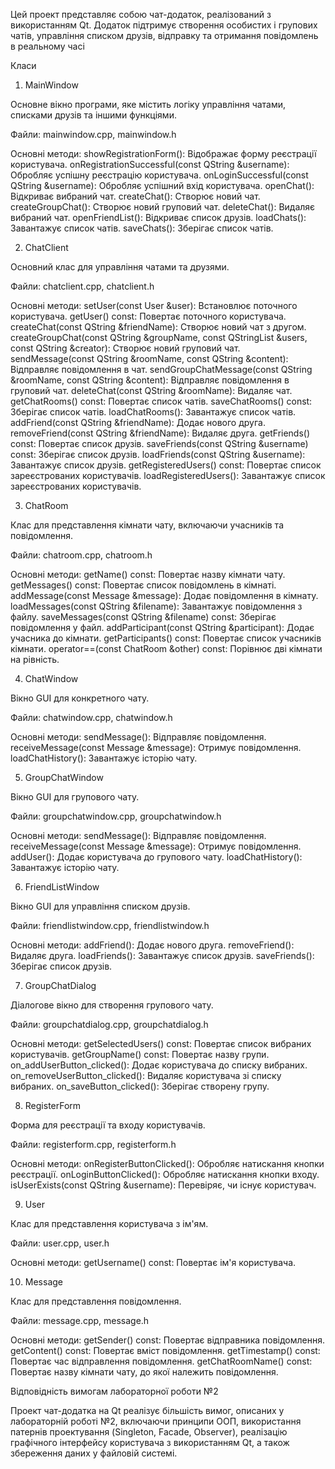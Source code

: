
Цей проект представляє собою чат-додаток, реалізований з використанням Qt. Додаток підтримує створення особистих і групових чатів, управління списком друзів, відправку та отримання повідомлень в реальному часі

Класи

1. MainWindow

Основне вікно програми, яке містить логіку управління чатами, списками друзів та іншими функціями.

Файли: mainwindow.cpp, mainwindow.h

Основні методи:
showRegistrationForm(): Відображає форму реєстрації користувача.
onRegistrationSuccessful(const QString &username): Обробляє успішну реєстрацію користувача.
onLoginSuccessful(const QString &username): Обробляє успішний вхід користувача.
openChat(): Відкриває вибраний чат.
createChat(): Створює новий чат.
createGroupChat(): Створює новий груповий чат.
deleteChat(): Видаляє вибраний чат.
openFriendList(): Відкриває список друзів.
loadChats(): Завантажує список чатів.
saveChats(): Зберігає список чатів.

2. ChatClient

Основний клас для управління чатами та друзями.

Файли: chatclient.cpp, chatclient.h

Основні методи:
setUser(const User &user): Встановлює поточного користувача.
getUser() const: Повертає поточного користувача.
createChat(const QString &friendName): Створює новий чат з другом.
createGroupChat(const QString &groupName, const QStringList &users, const QString &creator): Створює новий груповий чат.
sendMessage(const QString &roomName, const QString &content): Відправляє повідомлення в чат.
sendGroupChatMessage(const QString &roomName, const QString &content): Відправляє повідомлення в груповий чат.
deleteChat(const QString &roomName): Видаляє чат.
getChatRooms() const: Повертає список чатів.
saveChatRooms() const: Зберігає список чатів.
loadChatRooms(): Завантажує список чатів.
addFriend(const QString &friendName): Додає нового друга.
removeFriend(const QString &friendName): Видаляє друга.
getFriends() const: Повертає список друзів.
saveFriends(const QString &username) const: Зберігає список друзів.
loadFriends(const QString &username): Завантажує список друзів.
getRegisteredUsers() const: Повертає список зареєстрованих користувачів.
loadRegisteredUsers(): Завантажує список зареєстрованих користувачів.

3. ChatRoom

Клас для представлення кімнати чату, включаючи учасників та повідомлення.

Файли: chatroom.cpp, chatroom.h

Основні методи:
getName() const: Повертає назву кімнати чату.
getMessages() const: Повертає список повідомлень в кімнаті.
addMessage(const Message &message): Додає повідомлення в кімнату.
loadMessages(const QString &filename): Завантажує повідомлення з файлу.
saveMessages(const QString &filename) const: Зберігає повідомлення у файл.
addParticipant(const QString &participant): Додає учасника до кімнати.
getParticipants() const: Повертає список учасників кімнати.
operator==(const ChatRoom &other) const: Порівнює дві кімнати на рівність.

4. ChatWindow

Вікно GUI для конкретного чату.

Файли: chatwindow.cpp, chatwindow.h

Основні методи:
sendMessage(): Відправляє повідомлення.
receiveMessage(const Message &message): Отримує повідомлення.
loadChatHistory(): Завантажує історію чату.

5. GroupChatWindow

Вікно GUI для групового чату.

Файли: groupchatwindow.cpp, groupchatwindow.h

Основні методи:
sendMessage(): Відправляє повідомлення.
receiveMessage(const Message &message): Отримує повідомлення.
addUser(): Додає користувача до групового чату.
loadChatHistory(): Завантажує історію чату.

6. FriendListWindow

Вікно GUI для управління списком друзів.

Файли: friendlistwindow.cpp, friendlistwindow.h

Основні методи:
addFriend(): Додає нового друга.
removeFriend(): Видаляє друга.
loadFriends(): Завантажує список друзів.
saveFriends(): Зберігає список друзів.

7. GroupChatDialog

Діалогове вікно для створення групового чату.

Файли: groupchatdialog.cpp, groupchatdialog.h

Основні методи:
getSelectedUsers() const: Повертає список вибраних користувачів.
getGroupName() const: Повертає назву групи.
on_addUserButton_clicked(): Додає користувача до списку вибраних.
on_removeUserButton_clicked(): Видаляє користувача зі списку вибраних.
on_saveButton_clicked(): Зберігає створену групу.

8. RegisterForm

Форма для реєстрації та входу користувачів.

Файли: registerform.cpp, registerform.h

Основні методи:
onRegisterButtonClicked(): Обробляє натискання кнопки реєстрації.
onLoginButtonClicked(): Обробляє натискання кнопки входу.
isUserExists(const QString &username): Перевіряє, чи існує користувач.

9. User

Клас для представлення користувача з ім'ям.

Файли: user.cpp, user.h

Основні методи:
getUsername() const: Повертає ім'я користувача.

10. Message

Клас для представлення повідомлення.

Файли: message.cpp, message.h

Основні методи:
getSender() const: Повертає відправника повідомлення.
getContent() const: Повертає вміст повідомлення.
getTimestamp() const: Повертає час відправлення повідомлення.
getChatRoomName() const: Повертає назву кімнати чату, до якої належить повідомлення.

Відповідність вимогам лабораторної роботи №2

Проект чат-додатка на Qt реалізує більшість вимог, описаних у лабораторній роботі №2, включаючи принципи ООП, використання патернів проектування (Singleton, Facade, Observer), реалізацію графічного інтерфейсу користувача з використанням Qt, а також збереження даних у файловій системі.
